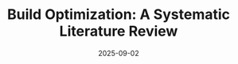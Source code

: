 ---
title: "Build Optimization: A Systematic Literature Review"
authors: Henri Aïdasso, Mohammed Sayagh, Francis Bordeleau
venue: "ACM Computing Surveys (CSUR)"
date: 2025-09-02
links:
    - name: "arxiv.org"
      url: https://arxiv.org/abs/2501.11940
    - name: "doi.org"
      url: https://dl.acm.org/doi/10.1145/3757912
---